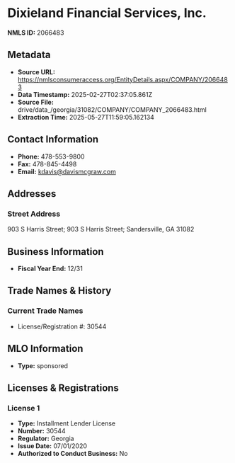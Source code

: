 # Dixieland Financial Services, Inc.

**NMLS ID:** 2066483

## Metadata
- **Source URL:** https://nmlsconsumeraccess.org/EntityDetails.aspx/COMPANY/2066483
- **Data Timestamp:** 2025-02-27T02:37:05.861Z
- **Source File:** drive/data_/georgia/31082/COMPANY/COMPANY_2066483.html
- **Extraction Time:** 2025-05-27T11:59:05.162134

## Contact Information
- **Phone:** 478-553-9800
- **Fax:** 478-845-4498
- **Email:** kdavis@davismcgraw.com

## Addresses
### Street Address
903 S Harris Street; 903 S Harris Street; Sandersville, GA 31082

## Business Information
- **Fiscal Year End:** 12/31

## Trade Names & History
### Current Trade Names
- License/Registration #: 30544

## MLO Information
- **Type:** sponsored

## Licenses & Registrations

### License 1
- **Type:** Installment Lender License
- **Number:** 30544
- **Regulator:** Georgia
- **Issue Date:** 07/01/2020
- **Authorized to Conduct Business:** No

